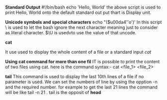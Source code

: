 **Standard Output**
#!/bin/bash
echo 'Hello, World'
	the above script is used to print Hello, World onto the default standard out put thart is Display unit.

**Unicode symbols and special characters**
echo \"\($u00da4''o'\)\'   In this script \ is used to let the bash ignore the next character meaning just to consider as literal character. $\U is usedvto use the value of that uncode.


**cat**

It use used to display the whole content of a file or a standard input
*cat <file>*

**Using cat command for more than one fil**
	IT is possible to print the content of two files using cat. here is the command syntax:-
	cat <file_1> <file_2>

**tail**
This command is used to display the last 10th lines of a file if no parameter is used. We can set the numbers of line by using the opption -n and the required number. for example to get the last 21 lines the command will be like tail -n 21 <file>. tail is the opposit of **head**
